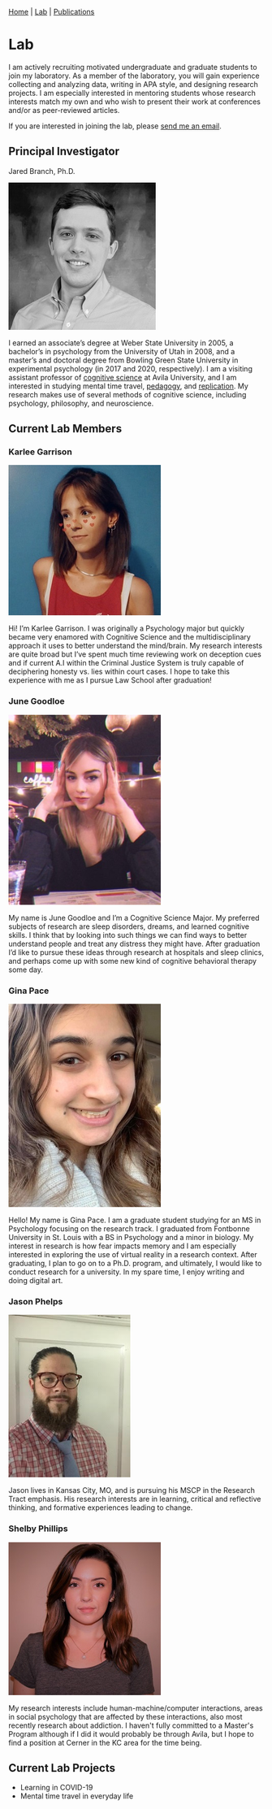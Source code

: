 [Home](https://jaredbranch.github.io/) | [Lab](https://jaredbranch.github.io/lab) | [Publications](https://jaredbranch.github.io/research) 
# Lab

I am actively recruiting motivated undergraduate and graduate students to join my laboratory. As a member of the laboratory, you will gain experience collecting and analyzing data, writing in APA style, and designing research projects. I am especially interested in mentoring students whose research interests match my own and who wish to present their work at conferences and/or as peer-reviewed articles. 

If you are interested in joining the lab, please [send me an email](mailto:Jared.Branch@Avila.edu).

## Principal Investigator

Jared Branch, Ph.D.

![](BranchJ(2).jpg)

I earned an associate’s degree at Weber State University in 2005, a bachelor’s in psychology from the University of Utah in 2008, and a master’s and doctoral degree from Bowling Green State University in experimental psychology (in 2017 and 2020, respectively). I am a visiting assistant professor of [cognitive science](https://www.avila.edu/program/cognitive-science/) at Avila University, and I am interested in studying mental time travel, [pedagogy](https://sites.google.com/site/ttmcollaboration/home), and [replication](https://osf.io/wfc6u/). My research makes use of several methods of cognitive science, including psychology, philosophy, and neuroscience.

## Current Lab Members

### Karlee Garrison 
![](Karlee.jpeg)

Hi! I’m Karlee Garrison. I was originally a Psychology major but quickly became very enamored with Cognitive Science and the multidisciplinary approach it uses to better understand the mind/brain. My research interests are quite broad but I’ve spent much time reviewing work on deception cues and if current A.I within the Criminal Justice System is truly capable of deciphering honesty vs. lies within court cases. I hope to take this experience with me as I pursue Law School after graduation! 

### June Goodloe
![](June.jpg)

My name is June Goodloe and I’m a Cognitive Science Major. My preferred subjects of research are sleep disorders, dreams, and learned cognitive skills. I think that by looking into such things we can find ways to better understand people and treat any distress they might have. After graduation I’d like to pursue these ideas through research at hospitals and sleep clinics, and perhaps come up with some new kind of cognitive behavioral therapy some day.

### Gina Pace
![](Gina.jpg)

Hello! My name is Gina Pace. I am a graduate student studying for an MS in Psychology focusing on the research track. I graduated from Fontbonne University in St. Louis with a BS in Psychology and a minor in biology.  My interest in research is how fear impacts memory and I am especially interested in exploring the use of virtual reality in a research context. After graduating, I plan to go on to a Ph.D. program, and ultimately, I would like to conduct research for a university. In my spare time, I enjoy writing and doing digital art.

### Jason Phelps
![](Jason.jpg)

Jason lives in Kansas City, MO, and is pursuing his MSCP in the Research Tract emphasis. His research interests are in learning, critical and reflective thinking, and formative experiences leading to change.

### Shelby Phillips
![](Shelby.JPG)

My research interests include human-machine/computer interactions, areas in social psychology that are affected by these interactions, also most recently research about addiction. I haven't fully committed to a Master's Program although if I did it would probably be through Avila, but I hope to find a position at Cerner in the KC area for the time being.

## Current Lab Projects
* Learning in COVID-19
* Mental time travel in everyday life
